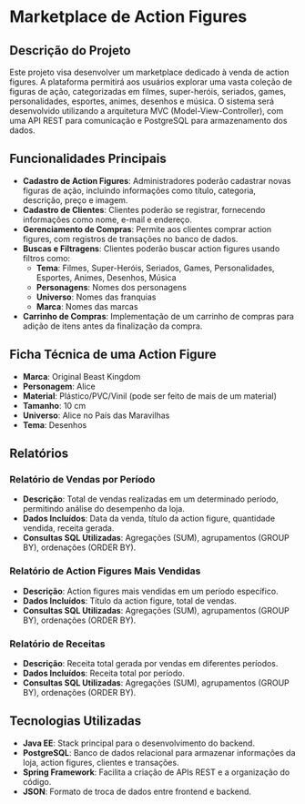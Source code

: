 # Marketplace de Action Figures

## Descrição do Projeto

Este projeto visa desenvolver um marketplace dedicado à venda de action figures. A plataforma permitirá aos usuários explorar uma vasta coleção de figuras de ação, categorizadas em filmes, super-heróis, seriados, games, personalidades, esportes, animes, desenhos e música. O sistema será desenvolvido utilizando a arquitetura MVC (Model-View-Controller), com uma API REST para comunicação e PostgreSQL para armazenamento dos dados.

## Funcionalidades Principais

- **Cadastro de Action Figures**: Administradores poderão cadastrar novas figuras de ação, incluindo informações como título, categoria, descrição, preço e imagem.
- **Cadastro de Clientes**: Clientes poderão se registrar, fornecendo informações como nome, e-mail e endereço.
- **Gerenciamento de Compras**: Permite aos clientes comprar action figures, com registros de transações no banco de dados.
- **Buscas e Filtragens**: Clientes poderão buscar action figures usando filtros como:
  - **Tema**: Filmes, Super-Heróis, Seriados, Games, Personalidades, Esportes, Animes, Desenhos, Música
  - **Personagens**: Nomes dos personagens
  - **Universo**: Nomes das franquias
  - **Marca**: Nomes das marcas
- **Carrinho de Compras**: Implementação de um carrinho de compras para adição de itens antes da finalização da compra.

## Ficha Técnica de uma Action Figure

- **Marca**: Original Beast Kingdom
- **Personagem**: Alice
- **Material**: Plástico/PVC/Vinil (pode ser feito de mais de um material)
- **Tamanho**: 10 cm
- **Universo**: Alice no País das Maravilhas
- **Tema**: Desenhos

## Relatórios

### Relatório de Vendas por Período
- **Descrição**: Total de vendas realizadas em um determinado período, permitindo análise do desempenho da loja.
- **Dados Incluídos**: Data da venda, título da action figure, quantidade vendida, receita gerada.
- **Consultas SQL Utilizadas**: Agregações (SUM), agrupamentos (GROUP BY), ordenações (ORDER BY).

### Relatório de Action Figures Mais Vendidas
- **Descrição**: Action figures mais vendidas em um período específico.
- **Dados Incluídos**: Título da action figure, total de vendas.
- **Consultas SQL Utilizadas**: Agregações (SUM), agrupamentos (GROUP BY), ordenações (ORDER BY).

### Relatório de Receitas
- **Descrição**: Receita total gerada por vendas em diferentes períodos.
- **Dados Incluídos**: Receita total por período.
- **Consultas SQL Utilizadas**: Agregações (SUM), agrupamentos (GROUP BY), ordenações (ORDER BY).

## Tecnologias Utilizadas

- **Java EE**: Stack principal para o desenvolvimento do backend.
- **PostgreSQL**: Banco de dados relacional para armazenar informações da loja, action figures, clientes e transações.
- **Spring Framework**: Facilita a criação de APIs REST e a organização do código.
- **JSON**: Formato de troca de dados entre frontend e backend.
